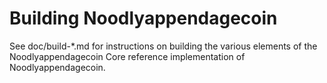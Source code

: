 Building Noodlyappendagecoin
================

See doc/build-*.md for instructions on building the various
elements of the Noodlyappendagecoin Core reference implementation of Noodlyappendagecoin.

